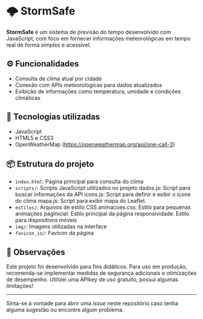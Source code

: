 # 🌩️ StormSafe

**StormSafe** é um sistema de previsão do tempo desenvolvido com JavaScript, com foco em fornecer informações meteorológicas em tempo real de forma simples e acessível.

## ⚙️ Funcionalidades

- Consulta de clima atual por cidade
- Conexão com APIs meteorológicas para dados atualizados
- Exibição de informações como temperatura, umidade e condições climáticas

## 🧰 Tecnologias utilizadas

- JavaScript
- HTML5 e CSS3
- OpenWeatherMap (https://openweathermap.org/api/one-call-3)

## 📦 Estrutura do projeto

- `index.html`: Página principal para consulta do clima
- `scripts/`: Scripts JavaScript utilizados no projeto
   dados.js: Script para buscar informações da API
   icons.js: Script para definir e exibir o icone do clima
   mapa.js: Script para exibir mapa do Leaflet.
- `estilos/`: Arquivos de estilo CSS
   animacoes.css: Estilo para pequenas animações
   pagInicial: Estilo principal da página
   responsividade: Estilo para dispositivos móveis
- `img/`: Imagens utilizadas na interface
- `favicon_io/`: Favicon da página

## 📝 Observações

Este projeto foi desenvolvido para fins didáticos. Para uso em produção, recomenda-se implementar medidas de segurança adicionais e otimizações de desempenho.
Utilizei uma APIkey de uso gratuito, possui algumas limitações!

---

Sinta-se à vontade para abrir uma *issue* neste repositório caso tenha alguma sugestão ou encontre algum problema.
